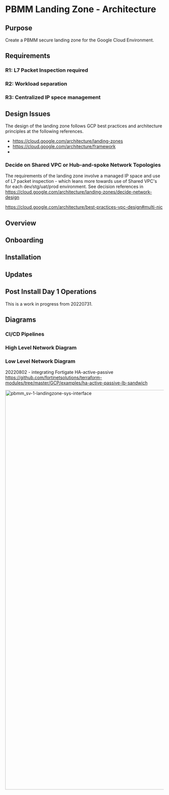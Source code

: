 # PBMM Landing Zone - Architecture
## Purpose
Create a PBMM secure landing zone for the Google Cloud Environment. 

## Requirements
### R1: L7 Packet Inspection required
### R2: Workload separation
### R3: Centralized IP spece management

## Design Issues
The design of the landing zone follows GCP best practices and architecture principles at the following references.

- https://cloud.google.com/architecture/landing-zones
- https://cloud.google.com/architecture/framework
- 
### Decide on Shared VPC or Hub-and-spoke Network Topologies
The requirements of the landing zone involve a managed IP space and use of L7 packet inspection - which leans more towards use of Shared VPC's for each dev/stg/uat/prod environment.   See decision references in https://cloud.google.com/architecture/landing-zones/decide-network-design

https://cloud.google.com/architecture/best-practices-vpc-design#multi-nic

## Overview

## Onboarding

## Installation

## Updates

## Post Install Day 1 Operations


This is a work in progress from 20220731.


## Diagrams

### CI/CD Pipelines

### High Level Network Diagram

### Low Level Network Diagram 
20220802 - integrating Fortigate HA-active-passive https://github.com/fortinetsolutions/terraform-modules/tree/master/GCP/examples/ha-active-passive-lb-sandwich

<img width="1266" alt="pbmm_sv-1-landingzone-sys-interface" src="https://user-images.githubusercontent.com/94715080/183547687-a691b01c-6250-446e-96b1-042a29d5f3e1.png">






